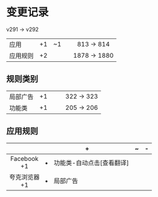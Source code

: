 # 变更记录

v291 -> v292

||||||
|-|:-:|:-:|:-:|:-:|
|应用|+1|~1||813 -> 814|
|应用规则|+2|||1878 -> 1880|

## 规则类别

||||||
|-|:-:|:-:|:-:|:-:|
|局部广告|+1|||322 -> 323|
|功能类|+1|||205 -> 206|

## 应用规则

||+|~|-|
|:-:|-|-|-|
|Facebook<br>+1|<li>功能类-自动点击[查看翻译]|||
|夸克浏览器<br>+1|<li>局部广告|||
